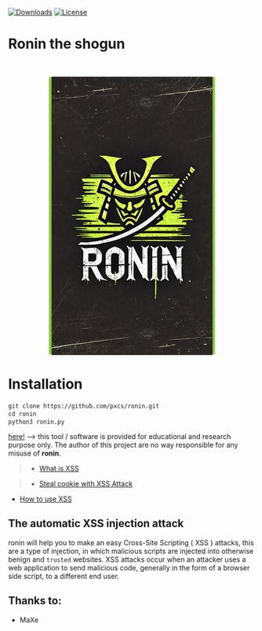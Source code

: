 [![Downloads](https://img.shields.io/badge/Download-Windows%20Build-blue.svg)](https://github.com/pxcs/ronin/releases)
[![License](https://img.shields.io/badge/License-Artistic%20v2%2B-blue.svg)](https://github.com/github.com/pxcs/ronin/assets/LICENSE)
# Ronin the shogun
<br>

<a href="https://github.com/pxcs/ronin/"><p align="center">
<img src="/assets/ronin.png">
</p></a>

# Installation

```shell
git clone https://github.com/pxcs/ronin.git
cd ronin
python3 ronin.py
```
[here!](https://github.com/pxcs/ronin/) --> this tool / software is provided for educational and research purpose only. The author of this project are no way responsible for any misuse of **ronin**.<br>

> - [What is XSS](https://www.owasp.org/index.php/Cross-site_Scripting_(XSS))

> - [Steal cookie with XSS Attack](https://security.stackexchange.com/questions/49185/xss-cookie-stealing-without-redirecting-to-another-page)

- [How to use XSS](https://canyoupwn.me/tr-how-to-use-xss/)
## The automatic XSS injection attack
ronin will help you to make an easy Cross-Site Scripting ( XSS ) attacks, this are a type of injection, in which malicious scripts are injected into otherwise benign and `trusted` websites. XSS attacks occur when an attacker uses a web application to send malicious code, generally in the form of a browser side script, to a different end user.

## Thanks to:
- MaXe
